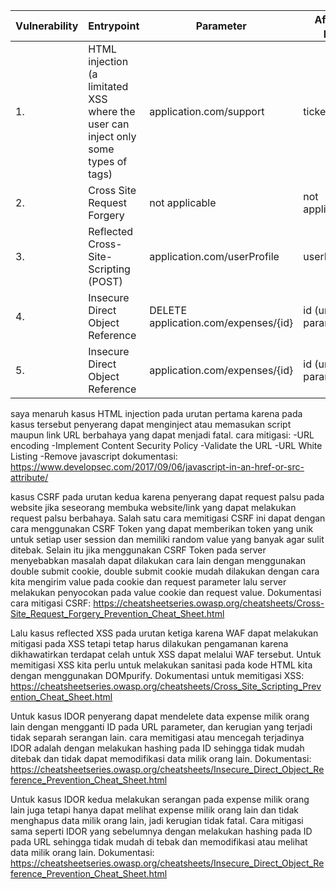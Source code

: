 | Vulnerability | Entrypoint | Parameter | Affected page | WAF mitigations |
|---|---|---|---|---|
1. | HTML injection (a limitated XSS where the user can inject only some types of tags) | application.com/support  | ticketBody | application.com/backoffice/viewTicket | tags that work: <a href= , <a src= |
2. | Cross Site Request Forgery | not applicable | not applicable | the web site is not protected with CSRF tokens | not applicable |
3. | Reflected Cross-Site-Scripting (POST) | application.com/userProfile  | userFullName | application.com/userProfile  | yes |
4. | Insecure Direct Object Reference | DELETE application.com/expenses/{id} | id (url parameter) | http://application.com/expenses/{id} - deletes file | not applicable |
5. | Insecure Direct Object Reference | application.com/expenses/{id} | id (url parameter) | application.com/expenses/{id} — returns different responses if id exists or not | not applicable |

saya menaruh kasus HTML injection pada urutan pertama karena pada kasus tersebut penyerang dapat menginject atau memasukan script maupun link URL berbahaya yang dapat menjadi fatal. 
cara mitigasi:
-URL encoding
-Implement Content Security Policy
-Validate the URL
-URL White Listing
-Remove javascript
dokumentasi: https://www.developsec.com/2017/09/06/javascript-in-an-href-or-src-attribute/

kasus CSRF pada urutan kedua karena penyerang dapat request palsu pada website jika seseorang membuka website/link yang dapat melakukan request palsu berbahaya. Salah satu cara memitigasi CSRF ini dapat dengan cara menggunakan CSRF Token yang dapat memberikan token yang unik untuk setiap user session dan memiliki random value yang banyak agar sulit ditebak. Selain itu jika menggunakan CSRF Token pada server menyebabkan masalah dapat dilakukan cara lain dengan menggunakan double submit cookie, double submit cookie mudah dilakukan dengan cara kita mengirim value pada cookie dan request parameter lalu server melakukan penyocokan pada value cookie dan request value. Dokumentasi cara mitigasi CSRF: https://cheatsheetseries.owasp.org/cheatsheets/Cross-Site_Request_Forgery_Prevention_Cheat_Sheet.html

Lalu kasus reflected XSS pada urutan ketiga karena WAF dapat melakukan mitigasi pada XSS tetapi tetap harus dilakukan pengamanan karena dikhawatirkan terdapat celah untuk XSS dapat melalui WAF tersebut. Untuk memitigasi XSS kita perlu untuk melakukan sanitasi pada kode HTML kita dengan menggunakan DOMpurify. Dokumentasi untuk memitigasi XSS: https://cheatsheetseries.owasp.org/cheatsheets/Cross_Site_Scripting_Prevention_Cheat_Sheet.html

Untuk kasus IDOR penyerang dapat mendelete data expense milik orang lain dengan mengganti ID pada URL parameter, dan kerugian yang terjadi tidak separah serangan lain. cara memitigasi atau mencegah terjadinya IDOR adalah dengan melakukan hashing pada ID sehingga tidak mudah ditebak dan tidak dapat memodifikasi data milik orang lain. Dokumentasi: https://cheatsheetseries.owasp.org/cheatsheets/Insecure_Direct_Object_Reference_Prevention_Cheat_Sheet.html

Untuk kasus IDOR kedua melakukan serangan pada expense milik orang lain juga tetapi hanya dapat melihat expense milik orang lain dan tidak menghapus data milik orang lain, jadi kerugian tidak fatal. Cara mitigasi sama seperti IDOR yang sebelumnya dengan melakukan hashing pada ID pada URL sehingga tidak mudah di tebak dan memodifikasi atau melihat data milik orang lain. Dokumentasi: https://cheatsheetseries.owasp.org/cheatsheets/Insecure_Direct_Object_Reference_Prevention_Cheat_Sheet.html
